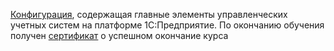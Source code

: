 [Конфигурация](DP/ДипломнаяРабота.dt), содержащая главные элементы управленческих учетных систем на платформе 1С:Предприятие.
По окончанию обучения получен [сертификат](DP/сертификат.jpg) о успешном окончание курса
